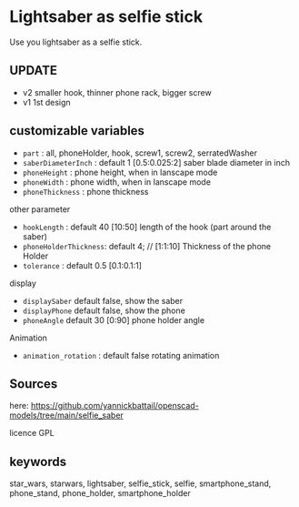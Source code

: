 # Lightsaber as selfie stick

Use you lightsaber as a selfie stick.

## UPDATE

- v2 smaller hook, thinner phone rack, bigger screw
- v1 1st design

## customizable variables

- `part` : all, phoneHolder, hook, screw1, screw2, serratedWasher
- `saberDiameterInch` : default 1 [0.5:0.025:2] saber blade diameter in inch
- `phoneHeight` : phone height, when in lanscape mode
- `phoneWidth` :  phone width, when in lanscape mode
- `phoneThickness` : phone thickness

other parameter
- `hookLength` : default 40 [10:50] length of the hook (part around the saber)
- `phoneHolderThickness`: default 4; // [1:1:10] Thickness of the phone Holder
- `tolerance` : default 0.5 [0.1:0.1:1]

display
- `displaySaber` default false, show the saber
- `displayPhone` default false, show the phone
- `phoneAngle` default 30 [0:90] phone holder angle

Animation
- `animation_rotation` : default false rotating animation

## Sources

here: https://github.com/yannickbattail/openscad-models/tree/main/selfie_saber

licence GPL

## keywords

star_wars, starwars, lightsaber, selfie_stick, selfie, smartphone_stand, phone_stand, phone_holder, smartphone_holder
